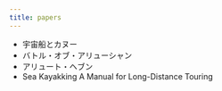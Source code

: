 ```yaml
---
title: papers
---
```


- 宇宙船とカヌー
- バトル・オブ・アリューシャン
- アリュート・ヘブン
- Sea Kayakking A Manual for Long-Distance Touring
